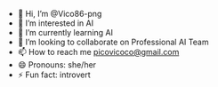 - 👋 Hi, I’m @Vico86-png
- 👀 I’m interested in AI
- 🌱 I’m currently learning AI
- 💞️ I’m looking to collaborate on Professional AI Team
- 📫 How to reach me picovicoco@gmail.com
- 😄 Pronouns: she/her
- ⚡ Fun fact: introvert

<!---
Vico86-png/Vico86-png is a ✨ special ✨ repository because its `README.md` (this file) appears on your GitHub profile.
You can click the Preview link to take a look at your changes.
--->
